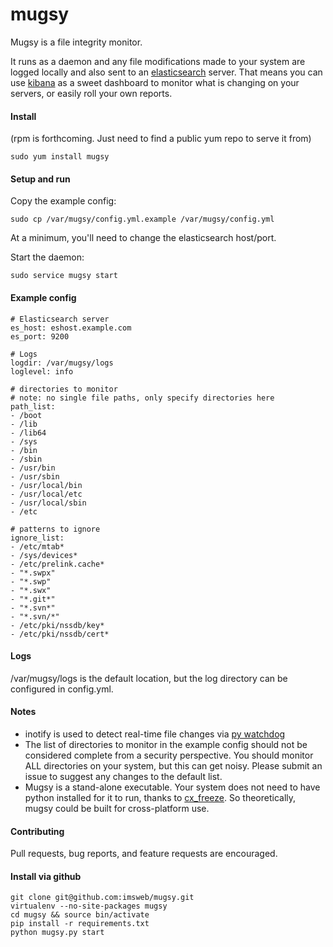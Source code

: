 mugsy
======

Mugsy is a file integrity monitor.

It runs as a daemon and any file modifications made to your system are logged locally and also sent to an [elasticsearch](http://www.elasticsearch.org) server.  That means you can use [kibana](http://www.elasticsearch.org/overview/kibana/) as a sweet dashboard to monitor what is changing on your servers, or easily roll your own reports.

#### Install

(rpm is forthcoming.  Just need to find a public yum repo to serve it from)

```
sudo yum install mugsy
```

#### Setup and run

Copy the example config:

```
sudo cp /var/mugsy/config.yml.example /var/mugsy/config.yml
```

At a minimum, you'll need to change the elasticsearch host/port.


Start the daemon:

```
sudo service mugsy start
```

#### Example config

```
# Elasticsearch server
es_host: eshost.example.com
es_port: 9200

# Logs
logdir: /var/mugsy/logs
loglevel: info

# directories to monitor
# note: no single file paths, only specify directories here
path_list:
- /boot
- /lib
- /lib64
- /sys
- /bin
- /sbin
- /usr/bin
- /usr/sbin
- /usr/local/bin
- /usr/local/etc
- /usr/local/sbin
- /etc

# patterns to ignore
ignore_list:
- /etc/mtab*
- /sys/devices*
- /etc/prelink.cache*
- "*.swpx"
- "*.swp"
- "*.swx"
- "*.git*"
- "*.svn*"
- "*.svn/*"
- /etc/pki/nssdb/key*
- /etc/pki/nssdb/cert*
```

#### Logs

/var/mugsy/logs is the default location, but the log directory can be configured in config.yml.

#### Notes

- inotify is used to detect real-time file changes via [py watchdog](https://pypi.python.org/pypi/watchdog)
- The list of directories to monitor in the example config should not be considered complete from a security perspective.  You should monitor ALL directories on your system, but this can get noisy.  Please submit an issue to suggest any changes to the default list.
- Mugsy is a stand-alone executable.  Your system does not need to have python installed for it to run, thanks to [cx_freeze](http://cx-freeze.sourceforge.net/).  So theoretically, mugsy could be built for cross-platform use.

#### Contributing
Pull requests, bug reports, and feature requests are encouraged.


#### Install via github

```
git clone git@github.com:imsweb/mugsy.git
virtualenv --no-site-packages mugsy
cd mugsy && source bin/activate
pip install -r requirements.txt
python mugsy.py start
```
